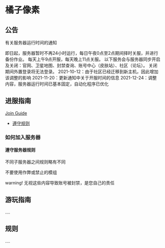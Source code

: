 # 橘子像素


## 公告

有关服务器运行时间的通知

即日起，服务器暂时不再24小时运行，每日午夜0点至2点期间择时关服，并进行备份作业。
每天上午9点开服，每天晚上11点关服。
以下服务会与服务器同步开启及关闭：官网、卫星地图、封禁查询、账号中心（皮肤站）、社区（论坛）。 关闭期间外置登录将无法登录。
2021-10-12：由于社区已经迁移到新主机，因此增加该调整的影响
2021-11-20：更新通知中关于开服时间的信息
2021-12-24：调整内容，服务器运行时间已基本固定，自动化程序已优化


## 进服指南

[Join Guide](pages/join-guide.md)

- [遵守规则](pages/how-to-join/index.md)
### 如何加入服务器

#### 遵守服务器规则

不同子服务器之间规则略有不同

不要使用作弊或禁止的模组

warning! 无视这些内容导致账号被封禁，是您自己的责任

## 游玩指南

....


## 规则

....